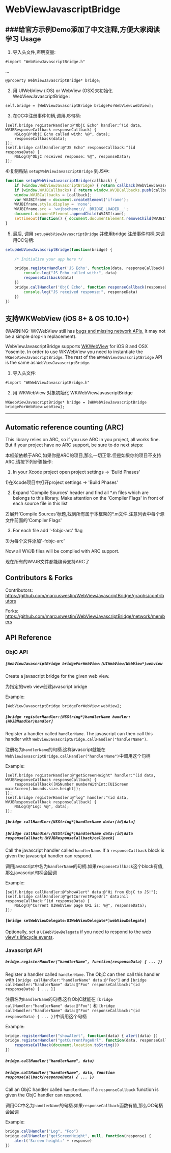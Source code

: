 WebViewJavascriptBridge
=======================

###给官方示例Demo添加了中文注释,方便大家阅读学习
Usage
-----

1) 导入头文件,声明变量:

```objc
#import "WebViewJavascriptBridge.h"
```

...

```objc
@property WebViewJavascriptBridge* bridge;
```

2) 用 UIWebView (iOS) or WebView (OSX)来初始化 WebViewJavascriptBridge :

```objc
self.bridge = [WebViewJavascriptBridge bridgeForWebView:webView];
```

3) 在OC中注册事件句柄,调用JS句柄:

```objc
[self.bridge registerHandler:@"ObjC Echo" handler:^(id data, WVJBResponseCallback responseCallback) {
	NSLog(@"ObjC Echo called with: %@", data);
	responseCallback(data);
}];
[self.bridge callHandler:@"JS Echo" responseCallback:^(id responseData) {
	NSLog(@"ObjC received response: %@", responseData);
}];
```

4)复制粘贴 `setupWebViewJavascriptBridge` 到JS中:
	
```javascript
function setupWebViewJavascriptBridge(callback) {
	if (window.WebViewJavascriptBridge) { return callback(WebViewJavascriptBridge); }
	if (window.WVJBCallbacks) { return window.WVJBCallbacks.push(callback); }
	window.WVJBCallbacks = [callback];
	var WVJBIframe = document.createElement('iframe');
	WVJBIframe.style.display = 'none';
	WVJBIframe.src = 'wvjbscheme://__BRIDGE_LOADED__';
	document.documentElement.appendChild(WVJBIframe);
	setTimeout(function() { document.documentElement.removeChild(WVJBIframe) }, 0)
}
```

5) 最后, 调用 `setupWebViewJavascriptBridge` 并使用bridge 注册事件句柄,来调用OC句柄:

```javascript
setupWebViewJavascriptBridge(function(bridge) {
	
	/* Initialize your app here */

	bridge.registerHandler('JS Echo', function(data, responseCallback) {
		console.log("JS Echo called with:", data)
		responseCallback(data)
	})
	bridge.callHandler('ObjC Echo', function responseCallback(responseData) {
		console.log("JS received response:", responseData)
	})
})
```

支持WKWebView (iOS 8+ & OS 10.10+)
--------------------------------------

(WARNING: WKWebView still has [bugs and missing network APIs.](https://github.com/ShingoFukuyama/WKWebViewTips/blob/master/README.md) It may not be a simple drop-in replacement).

WebViewJavascriptBridge supports [WKWebView](http://nshipster.com/wkwebkit/) for iOS 8 and OSX Yosemite. In order to use WKWebView you need to instantiate the `WKWebViewJavascriptBridge`. The rest of the `WKWebViewJavascriptBridge` API is the same as `WebViewJavascriptBridge`.

1) 导入头文件:

```objc
#import "WKWebViewJavascriptBridge.h"
```

2) 用 WKWebView 对象初始化 WKWebViewJavascriptBridge 

```objc
WKWebViewJavascriptBridge* bridge = [WKWebViewJavascriptBridge bridgeForWebView:webView];
```
*************************


Automatic reference counting (ARC)
----------------------------------
This library relies on ARC, so if you use ARC in you project, all works fine.
But if your project have no ARC support, be sure to do next steps:

本框架依赖于ARC,如果你是ARC的项目,那么一切正常.但是如果你的项目不支持ARC,请按下列步骤操作:

1) In your Xcode project open project settings -> 'Build Phases'

1)在Xcode项目中打开project settings -> 'Build Phases'

2) Expand 'Compile Sources' header and find all *.m files which are belongs to this library. Make attention on the 'Compiler Flags' in front of each source file in this list

2)展开'Compile Sources'标题,找到所有属于本框架的*.m文件.注意列表中每个源文件前面的'Compiler Flags'

3) For each file add '-fobjc-arc' flag

3)为每个文件添加'-fobjc-arc'

Now all WVJB files will be compiled with ARC support.

现在所有的WVJB文件都能编译支持ARC了

Contributors & Forks
--------------------
Contributors: https://github.com/marcuswestin/WebViewJavascriptBridge/graphs/contributors

Forks: https://github.com/marcuswestin/WebViewJavascriptBridge/network/members

API Reference
-------------

### ObjC API

##### `[WebViewJavascriptBridge bridgeForWebView:(UIWebView/WebView*)webview`

Create a javascript bridge for the given web view.

为指定的web view创建javascript bridge

Example:

```objc	
[WebViewJavascriptBridge bridgeForWebView:webView];
```

##### `[bridge registerHandler:(NSString*)handlerName handler:(WVJBHandler)handler]`

Register a handler called `handlerName`. The javascript can then call this handler with `WebViewJavascriptBridge.callHandler("handlerName")`.

注册名为`handlerName`的句柄.这样javascript就能在`WebViewJavascriptBridge.callHandler("handlerName")`中调用这个句柄

Example:

```objc
[self.bridge registerHandler:@"getScreenHeight" handler:^(id data, WVJBResponseCallback responseCallback) {
	responseCallback([NSNumber numberWithInt:[UIScreen mainScreen].bounds.size.height]);
}];
[self.bridge registerHandler:@"log" handler:^(id data, WVJBResponseCallback responseCallback) {
	NSLog(@"Log: %@", data);
}];

```

##### `[bridge callHandler:(NSString*)handlerName data:(id)data]`
##### `[bridge callHandler:(NSString*)handlerName data:(id)data responseCallback:(WVJBResponseCallback)callback]`

Call the javascript handler called `handlerName`. If a `responseCallback` block is given the javascript handler can respond.

调用javascript中名为`handlerName`的句柄.如果`responseCallback`这个block有值,那么javascript句柄会回调

Example:

```objc
[self.bridge callHandler:@"showAlert" data:@"Hi from ObjC to JS!"];
[self.bridge callHandler:@"getCurrentPageUrl" data:nil responseCallback:^(id responseData) {
	NSLog(@"Current UIWebView page URL is: %@", responseData);
}];
```

#### `[bridge setWebViewDelegate:UIWebViewDelegate*)webViewDelegate]`

Optionally, set a `UIWebViewDelegate` if you need to respond to the [web view's lifecycle events](http://developer.apple.com/library/ios/documentation/uikit/reference/UIWebViewDelegate_Protocol/Reference/Reference.html).




### Javascript API

##### `bridge.registerHandler("handlerName", function(responseData) { ... })`

Register a handler called `handlerName`. The ObjC can then call this handler with `[bridge callHandler:"handlerName" data:@"Foo"]` and `[bridge callHandler:"handlerName" data:@"Foo" responseCallback:^(id responseData) { ... }]`

注册名为`handlerName`的句柄.这样ObjC就能在 `[bridge callHandler:"handlerName" data:@"Foo"]` 和 `[bridge callHandler:"handlerName" data:@"Foo" responseCallback:^(id responseData) { ... }]`中调用这个句柄

Example:

```javascript
bridge.registerHandler("showAlert", function(data) { alert(data) })
bridge.registerHandler("getCurrentPageUrl", function(data, responseCallback) {
	responseCallback(document.location.toString())
})
```


##### `bridge.callHandler("handlerName", data)`
##### `bridge.callHandler("handlerName", data, function responseCallback(responseData) { ... })`

Call an ObjC handler called `handlerName`. If a `responseCallback` function is given the ObjC handler can respond.

调用OC中名为`handlerName`的句柄.如果`responseCallback`函数有值,那么OC句柄会回调

Example:

```javascript
bridge.callHandler("Log", "Foo")
bridge.callHandler("getScreenHeight", null, function(response) {
	alert('Screen height:' + response)
})
```
